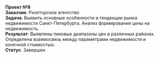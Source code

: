 <br><b>Проект №8</b>
<br><b>Заказчик</b>: Риэлторское агентство
<br><b>Задача</b>: Выявить основные особенности и тенденции рынка недвижимости Санкт-Петербурга. Анализ формирования цены на недвижимость.
<br><b>Результат</b>: Выявлены пиковые диапазоны цен в различных районах. Определена взаимосвязь между параметрами недвижимости и конечной стоимостью.
<br><b>Статус</b>: Завершен
